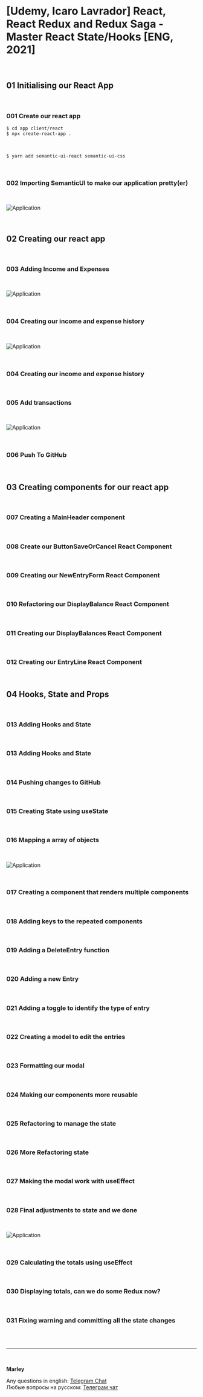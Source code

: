 # [Udemy, Icaro Lavrador] React, React Redux and Redux Saga - Master React State/Hooks [ENG, 2021]

<br/>

## 01 Initialising our React App

<br/>

### 001 Create our react app

    $ cd app client/react
    $ npx create-react-app .

<br/>

    $ yarn add semantic-ui-react semantic-ui-css

<br/>

### 002 Importing SemanticUI to make our application pretty(er)

<br/>

![Application](/img/pic-m01-p01.png?raw=true)

<br/>

## 02 Creating our react app

<br/>

### 003 Adding Income and Expenses

<br/>

![Application](/img/pic-m02-p01.png?raw=true)

<br/>

### 004 Creating our income and expense history

<br/>

![Application](/img/pic-m02-p02.png?raw=true)

<br/>

### 004 Creating our income and expense history

<br/>

### 005 Add transactions

<br/>

![Application](/img/pic-m02-p03.png?raw=true)

<br/>

### 006 Push To GitHub

<br/>

## 03 Creating components for our react app

<br/>

### 007 Creating a MainHeader component

<br/>

### 008 Create our ButtonSaveOrCancel React Component

<br/>

### 009 Creating our NewEntryForm React Component

<br/>

### 010 Refactoring our DisplayBalance React Component

<br/>

### 011 Creating our DisplayBalances React Component

<br/>

### 012 Creating our EntryLine React Component

<br/>

## 04 Hooks, State and Props

<br/>

### 013 Adding Hooks and State

<br/>

### 013 Adding Hooks and State

<br/>

### 014 Pushing changes to GitHub

<br/>

### 015 Creating State using useState

<br/>

### 016 Mapping a array of objects

<br/>

![Application](/img/pic-m04-p01.png?raw=true)

<br/>

### 017 Creating a component that renders multiple components

<br/>

### 018 Adding keys to the repeated components

<br/>

### 019 Adding a DeleteEntry function

<br/>

### 020 Adding a new Entry

<br/>

### 021 Adding a toggle to identify the type of entry

<br/>

### 022 Creating a model to edit the entries

<br/>

### 023 Formatting our modal

<br/>

### 024 Making our components more reusable

<br/>

### 025 Refactoring to manage the state

<br/>

### 026 More Refactoring state

<br/>

### 027 Making the modal work with useEffect

<br/>

### 028 Final adjustments to state and we done

<br/>

![Application](/img/pic-m04-p02.png?raw=true)

<br/>

### 029 Calculating the totals using useEffect

<br/>

### 030 Displaying totals, can we do some Redux now?

<br/>

### 031 Fixing warning and committing all the state changes

<br/><br/>

---

<br/>

**Marley**

Any questions in english: <a href="https://jsdev.org/chat/">Telegram Chat</a>  
Любые вопросы на русском: <a href="https://jsdev.ru/chat/">Телеграм чат</a>
